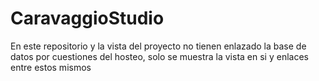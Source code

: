 # CaravaggioStudio
En este repositorio y la vista del proyecto no tienen enlazado la base de datos por cuestiones del hosteo, solo se muestra la vista en si y enlaces entre estos mismos
